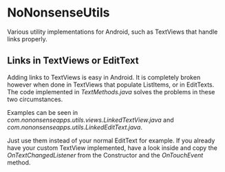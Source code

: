 NoNonsenseUtils
===============

Various utility implementations for Android, such as TextViews that
handle links properly.

## Links in TextViews or EditText

Adding links to TextViews is easy in Android. It is completely
broken however when done in TextViews that
populate ListItems, or in EditTexts.  The code implemented in
_TextMethods.java_ solves the problems in these two circumstances.

Examples can be seen in
_com.nononsenseapps.utils.views.LinkedTextView.java_ and
_com.nononsenseapps.utils.LinkedEditText.java_.

Just use them instead of your normal EditText for example. If you
already have your custom TextView implemented, have a look inside and
copy the _OnTextChangedListener_ from the Constructor and the
_OnTouchEvent_ method.
